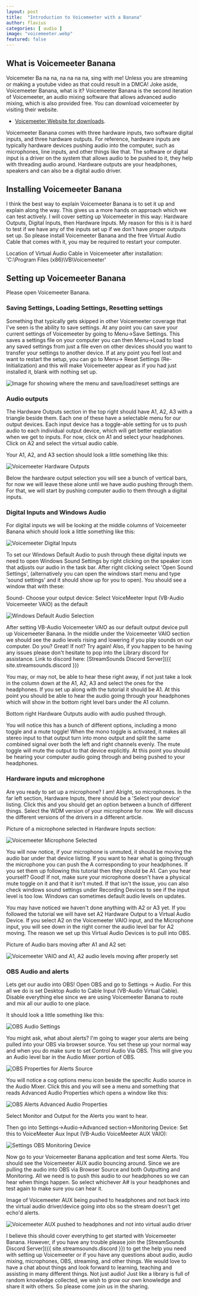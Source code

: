 ```yaml
---
layout: post
title:  "Introduction to Voicemeeter with a Banana"
author: flavius
categories: [ audio ]
image: "voicemeeter.webp"
featured: false
---
```


## What is Voicemeeter Banana

Voicemeter Ba na na, na na na na, sing with me! Unless you are streaming or making a youtube video as that could result in a DMCA! Joke aside, Voicemeeter Banana, what is it? Voicemeeter Banana is the second iteration of Voicemeeter, an audio mixing software that allows advanced audio mixing, which is also provided free. You can download voicemeeter by visiting their website.

- [Voicemeeter Website for downloads](https://voicemeeter.com/).

Voicemeeter Banana comes with three hardware inputs, two software digital inputs, and three hardware outputs. For reference, hardware inputs are typically hardware devices pushing audio into the computer, such as microphones, line inputs, and other things like that. The software or digital input is a driver on the system that allows audio to be pushed to it, they help with threading audio around. Hardware outputs are your headphones, speakers and can also be a digital audio driver.

## Installing Voicemeeter Banana

I think the best way to explain Voicemeeter Banana is to set it up and explain along the way. This gives us a more hands on approach which we can test actively. I will cover setting up Voicemeeter in this way: Hardware Outputs, Digital Inputs, then Hardware Inputs. My reason for this is it is hard to test if we have any of the inputs set up if we don't have proper outputs set up. So please install Voicemeeter Banana and the free Virtual Audio Cable that comes with it, you may be required to restart your computer.

Location of Virtual Audio Cable in Voicemeeter after installation:
'C:\Program Files (x86)\VB\Voicemeeter'


## Setting up Voicemeeter Banana

Please open Voicemeeter Banana.

### Saving Settings, Loading Settings, Resetting settings
Something that typically gets skipped in other Voicemeeter coverage that I've seen is the ability to save settings. At any point you can save your current settings of Voicemeeter by going to Menu→Save Settings. This saves a settings file on your computer you can then Menu->Load to load any saved settings from just a file even on other devices should you want to transfer your settings to another device. If at any point you feel lost and want to restart the setup, you can go to Menu→ Reset Settings (Re-Initialization) and this will make Voicemeeter appear as if you had just installed it, blank with nothing set up.

![Image for showing where the menu and save/load/reset settings are](/assets/images/voicemeeter/vm_save_load_reset_settings.webp)


### Audio outputs
The Hardware Outputs section in the top right should have A1, A2, A3 with a triangle beside them. Each one of these have a selectable menu for our output devices. Each input device has a toggle-able setting for us to push audio to each individual output device, which will get better explanation when we get to inputs. For now, click on A1 and select your headphones. Click on A2 and select the virtual audio cable.

Your A1, A2, and A3 section should look a little something like this:

![Voicemeeter Hardware Outputs](/assets/images/voicemeeter/vm_hardware_outputs.webp)

Below the hardware output selection you will see a bunch of vertical bars, for now we will leave these alone until we have audio pushing through them. For that, we will start by pushing computer audio to them through a digital inputs.


### Digital Inputs and Windows Audio
For digital inputs we will be looking at the middle columns of Voicemeeter Banana which should look a little something like this:

![Voicemeeter Digital Inputs](/assets/images/voicemeeter/vm_digital_inputs.webp)

To set our Windows Default Audio to push through these digital inputs we need to open Windows Sound Settings by right clicking on the speaker icon that adjusts our audio in the task bar. After right clicking select 'Open Sound Settings', (alternatively you can open the windows start menu and type 'sound settings' and it should show up for you to open). You should see a window that with these:

Sound-
Choose your output device:
Select VoiceMeeter Input (VB-Audio Voicemeeter VAIO) as the default

![Windows Default Audio Selection](/assets/images/voicemeeter/windows_sound_output.webp)

After setting VB-Audio Voicemeeter VAIO as our default output device pull up Voicemeeter Banana. In the middle under the Voicemeeter VAIO section we should see the audio levels rising and lowering if you play sounds on our computer. Do you? Great! If not? Try again! Also, if you happen to be having any issues please don't hesitate to pop into the Library discord for assistance. Link to discord here: [StreamSounds Discord Server]({{ site.streamsounds.discord }})

You may, or may not, be able to hear these right away, if not just take a look in the column down at the A1, A2, A3 and select the ones for the headphones. If you set up along with the tutorial it should be A1. At this point you should be able to hear the audio going through your headphones which will show in the bottom right level bars under the A1 column.

Bottom right Hardware Outputs audio with audio pushed through.

You will notice this has a bunch of different options, including a mono toggle and a mute toggle! When the mono toggle is activated, it makes all stereo input to that output turn into mono output and split the same combined signal over both the left and right channels evenly. The mute toggle will mute the output to that device explicitly. At this point you should be hearing your computer audio going through and being pushed to your headphones.


### Hardware inputs and microphone
Are you ready to set up a microphone? I am! Alright, so microphones. In the far left section, Hardware Inputs, there should be a 'Select your device' listing. Click this and you should get an option between a bunch of different things. Select the WDM version of your microphone for now. We will discuss the different versions of the drivers in a different article.

Picture of a microphone selected in Hardware Inputs section:

![Voicemeeter Microphone Selected](/assets/images/voicemeeter/vm_microphone_selected.webp)

You will now notice, if your microphone is unmuted, it should be moving the audio bar under that device listing. If you want to hear what is going through the microphone you can push the A corresponding to your headphones. If you set them up following this tutorial then they should be A1. Can you hear yourself? Good! If not, make sure your microphone doesn't have a physical mute toggle on it and that it isn't muted. If that isn't the issue, you can also check windows sound settings under Recording Devices to see if the input level is too low. Windows can sometimes default audio levels on updates.

You may have noticed we haven't done anything with A2 or A3 yet. If you followed the tutorial we will have set A2 Hardware Output to a Virtual Audio Device. If you select A2 on the Voicemeeter VAIO input, and the Microphone input, you will see down in the right corner the audio level bar for A2 moving. The reason we set up this Virtual Audio Devices is to pull into OBS.

Picture of Audio bars moving after A1 and A2 set:

![Voicemeeter VAIO and A1, A2 audio levels moving after properly set](/assets/images/voicemeeter/audio_bars_moving_after_A1_A2_set.webp)

### OBS Audio and alerts
Lets get our audio into OBS! Open OBS and go to Settings → Audio. For this all we do is set Desktop Audio to Cable Input (VB-Audio Virtual Cable). Disable everything else since we are using Voicemeeter Banana to route and mix all our audio to one place.

It should look a little something like this:

![OBS Audio Settings](/assets/images/voicemeeter/obs_audio_settings.webp)

You might ask, what about alerts? I'm going to wager your alerts are being pulled into your OBS via browser source.  You set these up your normal way and when you do make sure to set Control Audio Via OBS. This will give you an Audio level bar in the Audio Mixer portion of OBS.

![OBS Properties for Alerts Source](/assets/images/voicemeeter/obs_properties_for_alerts.webp)

You will notice a cog options menu icon beside the specific Audio source in the Audio Mixer. Click this and you will see a menu and something that reads Advanced Audio Properties which opens a window like this:

![OBS Alerts Advanced Audio Properties](/assets/images/voicemeeter/obs_advanced_audio_properties.webp)

Select Monitor and Output for the Alerts you want to hear.

Then go into Settings→Audio→Advanced section→Monitoring Device: Set this to VoiceMeeter Aux Input (VB-Audio VoiceMeeter AUX VAIO):

![Settings OBS Monitoring Device](/assets/images/voicemeeter/OBS_Alerts_Output.webp)

Now go to your Voicemeeter Banana application and test some Alerts. You should see the Voicemeeter AUX audio bouncing around. Since we are pulling the audio into OBS via Browser Source and both Outputting and Monitoring. All we need is to push this audio to our headphones so we can hear when things happen. So select whichever A# is your headphones and test again to make sure you can hear it.

Image of Voicemeeter AUX being pushed to headphones and not back into the virtual audio driver/device going into obs so the stream doesn't get echo'd alerts.

![Voicemeeter AUX pushed to headphones and not into virtual audio driver](/assets/images/voicemeeter/voicemeeter_aux_to_headphones.webp)

I believe this should cover everything to get started with Voicemeeter Banana. However, if you have any trouble please join the [StreamSounds Discord Server]({{ site.streamsounds.discord }}) to get the help you need with setting up Voicemeeter or if you have any questions about audio, audio mixing, microphones, OBS, streaming, and other things. We would love to have a chat about things and look forward to learning, teaching and assisting in many different things. Not just audio! Just like a library is full of random knowledge collected, we wish to grow our own knowledge and share it with others. So please come join us in the sharing.
